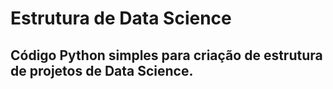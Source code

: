 # Estrutura de Data Science

## Código Python simples para criação de estrutura de projetos de Data Science.

